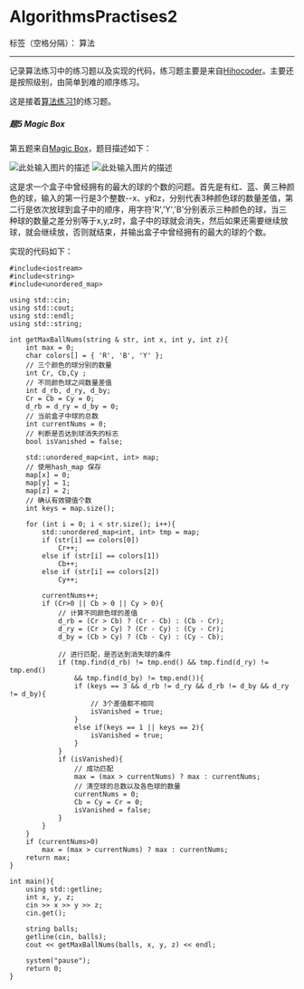 ﻿# AlgorithmsPractises2

标签（空格分隔）： 算法

---

记录算法练习中的练习题以及实现的代码，练习题主要是来自[Hihocoder][1]。主要还是按照级别，由简单到难的顺序练习。

这是接着[算法练习1][2]的练习题。

##### 题5 Magic Box
  第五题来自[Magic Box][3]，题目描述如下：
  
  ![此处输入图片的描述][4]
  ![此处输入图片的描述][5]
  
  这是求一个盒子中曾经拥有的最大的球的个数的问题。首先是有红、蓝、黄三种颜色的球，输入的第一行是3个整数--x、y和z，分别代表3种颜色球的数量差值，第二行是依次放球到盒子中的顺序，用字符'R','Y','B'分别表示三种颜色的球，当三种球的数量之差分别等于x,y,z时，盒子中的球就会消失，然后如果还需要继续放球，就会继续放，否则就结束，并输出盒子中曾经拥有的最大的球的个数。
  
  实现的代码如下：
```
#include<iostream>
#include<string>
#include<unordered_map>

using std::cin;
using std::cout;
using std::endl;
using std::string;

int getMaxBallNums(string & str, int x, int y, int z){
	int max = 0;
	char colors[] = { 'R', 'B', 'Y' };
	// 三个颜色的球分别的数量
	int Cr, Cb,Cy ;
	// 不同颜色球之间数量差值
	int d_rb, d_ry, d_by;
	Cr = Cb = Cy = 0;
	d_rb = d_ry = d_by = 0;
	// 当前盒子中球的总数
	int currentNums = 0;
	// 判断是否达到球消失的标志
	bool isVanished = false;

	std::unordered_map<int, int> map;
	// 使用hash_map 保存
	map[x] = 0;
	map[y] = 1;
	map[z] = 2;
	// 确认有效键值个数
	int keys = map.size();

	for (int i = 0; i < str.size(); i++){
		std::unordered_map<int, int> tmp = map;
		if (str[i] == colors[0])
			Cr++;
		else if (str[i] == colors[1])
			Cb++;
		else if (str[i] == colors[2])
			Cy++;

		currentNums++;
		if (Cr>0 || Cb > 0 || Cy > 0){
			// 计算不同颜色球的差值
			d_rb = (Cr > Cb) ? (Cr - Cb) : (Cb - Cr);
			d_ry = (Cr > Cy) ? (Cr - Cy) : (Cy - Cr);
			d_by = (Cb > Cy) ? (Cb - Cy) : (Cy - Cb);

			// 进行匹配，是否达到消失球的条件
			if (tmp.find(d_rb) != tmp.end() && tmp.find(d_ry) != tmp.end()
				&& tmp.find(d_by) != tmp.end()){
				if (keys == 3 && d_rb != d_ry && d_rb != d_by && d_ry != d_by){
					// 3个差值都不相同
					isVanished = true;
				}
				else if(keys == 1 || keys == 2){
					isVanished = true;
				}
			}
			if (isVanished){
				// 成功匹配
				max = (max > currentNums) ? max : currentNums;
				// 清空球的总数以及各色球的数量
				currentNums = 0;
				Cb = Cy = Cr = 0;
				isVanished = false;
			}	
		}
	}
	if (currentNums>0)
		max = (max > currentNums) ? max : currentNums;
	return max;
}

int main(){
	using std::getline;
	int x, y, z;
	cin >> x >> y >> z;
	cin.get();

	string balls;
	getline(cin, balls);
	cout << getMaxBallNums(balls, x, y, z) << endl;
	
	system("pause");
	return 0;
}
```


  [1]: http://hihocoder.com/problemset
  [2]: https://github.com/ccc013/DataStructe-Algorithms_Study/blob/master/AlgorithmsPractises/%E7%AE%97%E6%B3%95%E7%BB%83%E4%B9%A01.md
  [3]: http://hihocoder.com/problemset/problem/1135
  [4]: http://7xrluf.com1.z0.glb.clouddn.com/algorithm71.png
  [5]: http://7xrluf.com1.z0.glb.clouddn.com/algorithm72.png